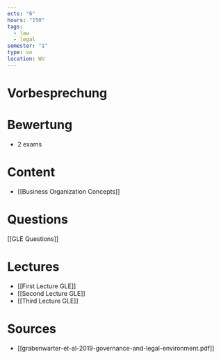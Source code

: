 ```yaml
---
ects: "6"
hours: "150"
tags:
  - law
  - legal
semester: "1"
type: vo
location: WU
---
```

# Vorbesprechung

# Bewertung
- 2 exams
# Content
- [[Business Organization Concepts]]

# Questions
[[GLE Questions]]

# Lectures
- [[First Lecture GLE]]
- [[Second Lecture GLE]]
- [[Third Lecture GLE]]
# Sources
- [[grabenwarter-et-al-2019-governance-and-legal-environment.pdf]]